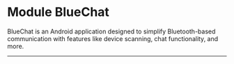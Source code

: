 # Module BlueChat

BlueChat is an Android application designed to simplify Bluetooth-based communication with features
like device scanning, chat functionality, and more.

---
